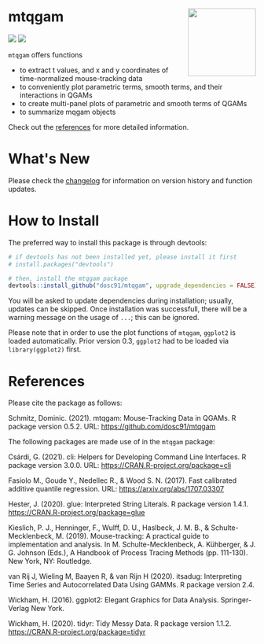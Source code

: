 # mtqgam <img src='https://dominicschmitz.com/wp-content/uploads/2021/11/mtqgam_logo2.png' align="right" height="138" />

<!-- badges: start -->
![](https://img.shields.io/badge/version-0.5.3-FFA70B.svg)
![](https://img.shields.io/github/last-commit/dosc91/mtqgam)
<!-- badges: end -->

`mtqgam` offers functions

- to extract t values, and x and y coordinates of time-normalized mouse-tracking data
- to conveniently plot parametric terms, smooth terms, and their interactions in QGAMs
- to create multi-panel plots of parametric and smooth terms of QGAMs
- to summarize mqgam objects

Check out the [references](https://dosc91.github.io/mtqgam/reference/index.html) for more detailed information.

# What's New

Please check the [changelog](https://dosc91.github.io/mtqgam/news/index.html) for information on version history and function updates.

# How to Install

The preferred way to install this package is through devtools:

```r
# if devtools has not been installed yet, please install it first
# install.packages("devtools")

# then, install the mtqgam package
devtools::install_github("dosc91/mtqgam", upgrade_dependencies = FALSE)
```

You will be asked to update dependencies during installation; usually, updates can be skipped. Once installation was successfull, there will be a warning message on the usage of `...`; this can be ignored.

Please note that in order to use the plot functions of `mtqgam`, `ggplot2` is loaded automatically. Prior version 0.3, `ggplot2` had to be loaded via `library(ggplot2)` first.


# References

Please cite the package as follows:

Schmitz, Dominic. (2021). mtqgam: Mouse-Tracking Data in QGAMs. R package version 0.5.2. URL: https://github.com/dosc91/mtqgam

The following packages are made use of in the `mtqgam` package:

Csárdi, G. (2021). cli: Helpers for Developing Command Line Interfaces. R package version 3.0.0. URL: https://CRAN.R-project.org/package=cli

Fasiolo M., Goude Y., Nedellec R., & Wood S. N. (2017). Fast calibrated additive quantile regression. URL: https://arxiv.org/abs/1707.03307

Hester, J. (2020). glue: Interpreted String Literals. R package version 1.4.1. https://CRAN.R-project.org/package=glue

Kieslich, P. J., Henninger, F., Wulff, D. U., Haslbeck, J. M. B., & Schulte-Mecklenbeck, M. (2019). Mouse-tracking: A practical guide to implementation and analysis. In M. Schulte-Mecklenbeck, A. Kühberger, & J. G. Johnson (Eds.), A Handbook of Process Tracing Methods (pp. 111-130). New York, NY: Routledge.

van Rij J, Wieling M, Baayen R, & van Rijn H (2020). itsadug: Interpreting Time Series and Autocorrelated Data Using GAMMs. R package version 2.4.

Wickham, H. (2016). ggplot2: Elegant Graphics for Data Analysis. Springer-Verlag New York.

Wickham, H. (2020). tidyr: Tidy Messy Data. R package version 1.1.2. https://CRAN.R-project.org/package=tidyr